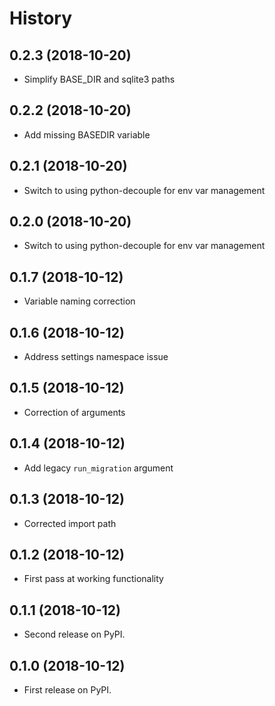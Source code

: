 # History

## 0.2.3 (2018-10-20)

-   Simplify BASE_DIR and sqlite3 paths

## 0.2.2 (2018-10-20)

-   Add missing BASEDIR variable

## 0.2.1 (2018-10-20)

-   Switch to using python-decouple for env var management

## 0.2.0 (2018-10-20)

-   Switch to using python-decouple for env var management

## 0.1.7 (2018-10-12)

-   Variable naming correction

## 0.1.6 (2018-10-12)

-   Address settings namespace issue

## 0.1.5 (2018-10-12)

-   Correction of arguments

## 0.1.4 (2018-10-12)

-   Add legacy `run_migration` argument

## 0.1.3 (2018-10-12)

-   Corrected import path

## 0.1.2 (2018-10-12)

-   First pass at working functionality

## 0.1.1 (2018-10-12)

-   Second release on PyPI.

## 0.1.0 (2018-10-12)

-   First release on PyPI.
